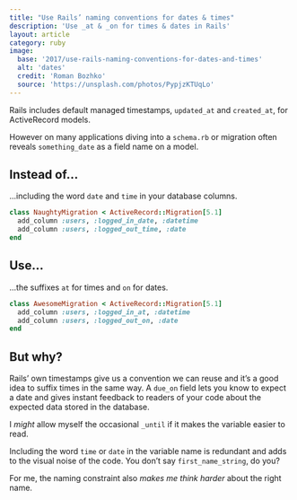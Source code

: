 ```yaml
---
title: "Use Rails’ naming conventions for dates & times"
description: 'Use _at & _on for times & dates in Rails'
layout: article
category: ruby
image:
  base: '2017/use-rails-naming-conventions-for-dates-and-times'
  alt: 'dates'
  credit: 'Roman Bozhko'
  source: 'https://unsplash.com/photos/PypjzKTUqLo'
---
```


Rails includes default managed timestamps, `updated_at` and `created_at`, for ActiveRecord models.

However on many applications diving into a `schema.rb` or migration often reveals `something_date` as a field name on a model.


## Instead of…

...including the word `date` and `time` in your database columns.

```ruby
class NaughtyMigration < ActiveRecord::Migration[5.1]
  add_column :users, :logged_in_date, :datetime
  add_column :users, :logged_out_time, :date
end
```


## Use…

...the suffixes `at` for times and `on` for dates.

```ruby
class AwesomeMigration < ActiveRecord::Migration[5.1]
  add_column :users, :logged_in_at, :datetime
  add_column :users, :logged_out_on, :date
end
```


## But why?

Rails’ own timestamps give us a convention we can reuse and it’s a good idea to suffix times in the same way. A `due_on` field lets you know to expect a date and gives instant feedback to readers of your code about the expected data stored in the database.

I _might_ allow myself the occasional `_until` if it makes the variable easier to read.

Including the word `time` or `date` in the variable name is redundant and adds to the visual noise of the code. You don’t say `first_name_string`, do you?

For me, the naming constraint also _makes me think harder_ about the right name.
